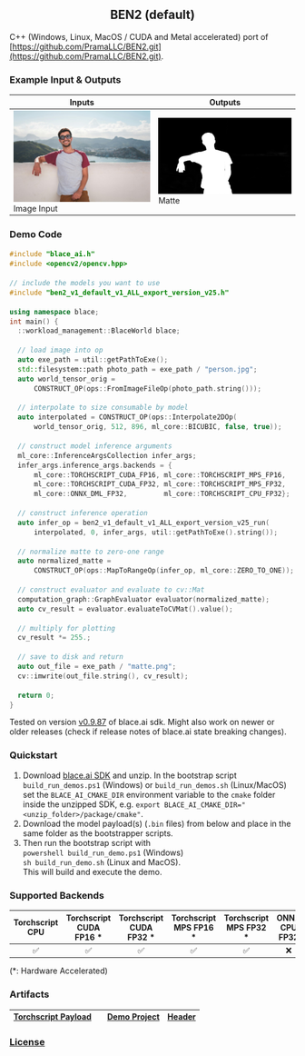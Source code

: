 <h2 style="text-align:center;">BEN2 (default)</h2>

C++ (Windows, Linux, MacOS / CUDA and Metal accelerated) port of [https://github.com/PramaLLC/BEN2.git](https://github.com/PramaLLC/BEN2.git).

### Example Input & Outputs
| Inputs | Outputs |
|--------|----------|
| <img src="person.jpg" alt="Image Input" width="512"/> Image Input | <img src="ben2-default-ALL_matte.png" alt="Matte" width="512"/> Matte |

### Demo Code
```cpp
#include "blace_ai.h"
#include <opencv2/opencv.hpp>

// include the models you want to use
#include "ben2_v1_default_v1_ALL_export_version_v25.h"

using namespace blace;
int main() {
  ::workload_management::BlaceWorld blace;

  // load image into op
  auto exe_path = util::getPathToExe();
  std::filesystem::path photo_path = exe_path / "person.jpg";
  auto world_tensor_orig =
      CONSTRUCT_OP(ops::FromImageFileOp(photo_path.string()));

  // interpolate to size consumable by model
  auto interpolated = CONSTRUCT_OP(ops::Interpolate2DOp(
      world_tensor_orig, 512, 896, ml_core::BICUBIC, false, true));

  // construct model inference arguments
  ml_core::InferenceArgsCollection infer_args;
  infer_args.inference_args.backends = {
      ml_core::TORCHSCRIPT_CUDA_FP16, ml_core::TORCHSCRIPT_MPS_FP16,
      ml_core::TORCHSCRIPT_CUDA_FP32, ml_core::TORCHSCRIPT_MPS_FP32,
      ml_core::ONNX_DML_FP32,         ml_core::TORCHSCRIPT_CPU_FP32};

  // construct inference operation
  auto infer_op = ben2_v1_default_v1_ALL_export_version_v25_run(
      interpolated, 0, infer_args, util::getPathToExe().string());

  // normalize matte to zero-one range
  auto normalized_matte =
      CONSTRUCT_OP(ops::MapToRangeOp(infer_op, ml_core::ZERO_TO_ONE));

  // construct evaluator and evaluate to cv::Mat
  computation_graph::GraphEvaluator evaluator(normalized_matte);
  auto cv_result = evaluator.evaluateToCVMat().value();

  // multiply for plotting
  cv_result *= 255.;

  // save to disk and return
  auto out_file = exe_path / "matte.png";
  cv::imwrite(out_file.string(), cv_result);

  return 0;
}

```
Tested on version [v0.9.87](https://github.com/blace-ai/blace-ai/releases/tag/v0.9.87) of blace.ai sdk. Might also work on newer or older releases (check if release notes of blace.ai state breaking changes).

### Quickstart
1. Download [blace.ai SDK](https://github.com/blace-ai/blace-ai/releases/tag/v0.9.87) and unzip. In the bootstrap script `build_run_demos.ps1` (Windows) or `build_run_demos.sh` (Linux/MacOS) set the `BLACE_AI_CMAKE_DIR` environment variable to the `cmake` folder inside the unzipped SDK, e.g. `export BLACE_AI_CMAKE_DIR="<unzip_folder>/package/cmake"`. 
2. Download the model payload(s) (`.bin` files) from below and place in the same folder as the bootstrapper scripts.
3. Then run the bootstrap script with  
`powershell build_run_demo.ps1` (Windows)  
`sh build_run_demo.sh` (Linux and MacOS).  
This will build and execute the demo.

### Supported Backends
<table border="0" cellspacing="0" cellpadding="0" border-style="hidden" style="width:100%; text-align:center;">
 <thead>
    <tr>
      <th>Torchscript CPU</th>
      <th>Torchscript CUDA FP16 *</th>
      <th>Torchscript CUDA FP32 *</th>
      <th>Torchscript MPS FP16 *</th>
      <th>Torchscript MPS FP32 *</th>
      <th>ONNX CPU FP32</th>
      <th>ONNX DirectML FP32 *</th>
    </tr>
  </thead>
 <tr>
    <td>&#9989</td>
    <td>&#9989</td>
    <td>&#9989</td>
    <td>&#9989</td>
    <td>&#9989</td>
    <td>&#10060</td>
    <td>&#10060</td>
</table>
(*: Hardware Accelerated)

### Artifacts
| [**Torchscript Payload**](https://blace-ai-public.b-cdn.net/model-payload/a75b02b355f304436ad6544476622a99.bin) |  | [**Demo Project**](https://blace-ai-public.b-cdn.net/demos/ben2_v1_default_v1_ALL_export_version_v25_demo.zip) | [**Header**](https://blace-ai-public.b-cdn.net/model-defs/ben2_v1_default_v1_ALL_export_version_v25.h) |
|--------------------------------------------------------|---------------------|------------------------------------|------------------------------|
          

### [License](https://github.com/PramaLLC/BEN2/blob/main/LICENSE)
